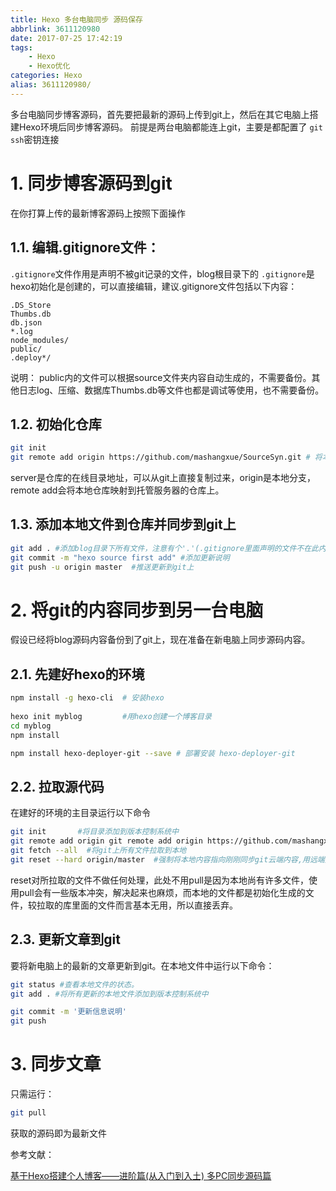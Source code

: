 ```yaml
---
title: Hexo 多台电脑同步 源码保存
abbrlink: 3611120980
date: 2017-07-25 17:42:19
tags: 
    - Hexo
    - Hexo优化
categories: Hexo
alias: 3611120980/
---
```

多台电脑同步博客源码，首先要把最新的源码上传到git上，然后在其它电脑上搭建Hexo环境后同步博客源码。 前提是两台电脑都能连上git，主要是都配置了 `git ssh`密钥连接
<!-- more -->

# 1. 同步博客源码到git

在你打算上传的最新博客源码上按照下面操作

## 1.1. 编辑.gitignore文件：

`.gitignore`文件作用是声明不被git记录的文件，blog根目录下的 `.gitignore`是hexo初始化是创建的，可以直接编辑，建议.gitignore文件包括以下内容：

```gitignore
.DS_Store      
Thumbs.db      
db.json      
*.log      
node_modules/      
public/      
.deploy*/
```

说明：
public内的文件可以根据source文件夹内容自动生成的，不需要备份。其他日志log、压缩、数据库Thumbs.db等文件也都是调试等使用，也不需要备份。

## 1.2. 初始化仓库

```bash
git init    
git remote add origin https://github.com/mashangxue/SourceSyn.git # 将本地仓库映射到托管服务器的仓库
```

server是仓库的在线目录地址，可以从git上直接复制过来，origin是本地分支，remote add会将本地仓库映射到托管服务器的仓库上。

## 1.3. 添加本地文件到仓库并同步到git上

```bash
git add . #添加blog目录下所有文件，注意有个'.'(.gitignore里面声明的文件不在此内)    
git commit -m "hexo source first add" #添加更新说明    
git push -u origin master  #推送更新到git上

```

# 2. 将git的内容同步到另一台电脑

假设已经将blog源码内容备份到了git上，现在准备在新电脑上同步源码内容。

## 2.1. 先建好hexo的环境

```bash
npm install -g hexo-cli  # 安装hexo
 
hexo init myblog         #用hexo创建一个博客目录
cd myblog
npm install

npm install hexo-deployer-git --save # 部署安装 hexo-deployer-git
```

## 2.2. 拉取源代码

在建好的环境的主目录运行以下命令

```bash
git init       #将目录添加到版本控制系统中    
git remote add origin git remote add origin https://github.com/mashangxue/SourceSyn.git #将本地仓库映射到托管服务器的仓库上    
git fetch --all  #将git上所有文件拉取到本地    
git reset --hard origin/master  #强制将本地内容指向刚刚同步git云端内容,用远端文件覆盖本地相同文件
```

reset对所拉取的文件不做任何处理，此处不用pull是因为本地尚有许多文件，使用pull会有一些版本冲突，解决起来也麻烦，而本地的文件都是初始化生成的文件，较拉取的库里面的文件而言基本无用，所以直接丢弃。

## 2.3. 更新文章到git

要将新电脑上的最新的文章更新到git。在本地文件中运行以下命令：

```bash
git status #查看本地文件的状态。
git add . #将所有更新的本地文件添加到版本控制系统中

git commit -m '更新信息说明' 
git push
```

# 3. 同步文章

只需运行：

```bash
git pull
```

获取的源码即为最新文件

参考文献：

[基于Hexo搭建个人博客——进阶篇(从入门到入土) 多PC同步源码篇 ](http://ookamiantd.top/2017/build-blog-hexo-advanced/)